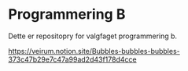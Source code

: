 # Programmering B

Dette er repositopry for valgfaget programmering b.


https://veirum.notion.site/Bubbles-bubbles-bubbles-373c47b29e7c47a99ad2d43f178d4cce
